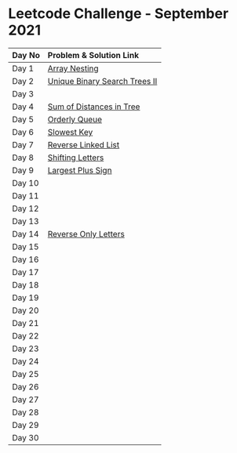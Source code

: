 # Leetcode Challenge - September 2021

| Day No | Problem & Solution Link |
| :--- | :--- |
| Day 1 | [Array Nesting](../../difficulty-based-problem-index/leetcode-medium/leetcode-565-array-nesting.md) |
| Day 2 | [Unique Binary Search Trees II](../../difficulty-based-problem-index/leetcode-medium/leetcode-95-unique-binary-search-trees-ii.md) |
| Day 3 |  |
| Day 4 | [Sum of Distances in Tree](../../difficulty-based-problem-index/leetcode-hard/leetcode-834-sum-of-distances-in-tree.md) |
| Day 5 | [Orderly Queue](../../difficulty-based-problem-index/leetcode-hard/leetcode-899-orderly-queue.md) |
| Day 6 | [Slowest Key](../../difficulty-based-problem-index/leetcode-easy/leetcode-1629-slowest-key.md) |
| Day 7 | [Reverse Linked List](../../difficulty-based-problem-index/leetcode-easy/leetcode-206-reverse-linked-list.md) |
| Day 8 | [Shifting Letters](../../difficulty-based-problem-index/leetcode-medium/leetcode-848-shifting-letters.md) |
| Day 9 | [Largest Plus Sign](../../difficulty-based-problem-index/leetcode-medium/leetcode-764-largest-plus-sign.md) |
| Day 10 |  |
| Day 11 |  |
| Day 12 |  |
| Day 13 |  |
| Day 14 | [Reverse Only Letters](../../difficulty-based-problem-index/leetcode-easy/leetcode-917-reverse-only-letters.md) |
| Day 15 |  |
| Day 16 |  |
| Day 17 |  |
| Day 18 |  |
| Day 19 |  |
| Day 20 |  |
| Day 21 |  |
| Day 22 |  |
| Day 23 |  |
| Day 24 |  |
| Day 25 |  |
| Day 26 |  |
| Day 27 |  |
| Day 28 |  |
| Day 29 |  |
| Day 30 |  |

